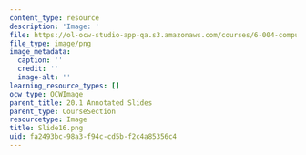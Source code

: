```yaml
---
content_type: resource
description: 'Image: '
file: https://ol-ocw-studio-app-qa.s3.amazonaws.com/courses/6-004-computation-structures-spring-2017/fa2493bc98a3f94ccd5bf2c4a85356c4_Slide16.png
file_type: image/png
image_metadata:
  caption: ''
  credit: ''
  image-alt: ''
learning_resource_types: []
ocw_type: OCWImage
parent_title: 20.1 Annotated Slides
parent_type: CourseSection
resourcetype: Image
title: Slide16.png
uid: fa2493bc-98a3-f94c-cd5b-f2c4a85356c4
---
```

